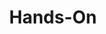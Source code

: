 ---
title: "Hands-On"
menu: "main"
weight: 5
description: "A collection of hands-on blog posts."
---